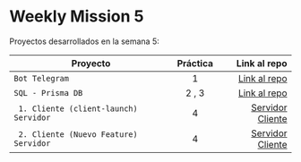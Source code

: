 # Weekly Mission 5

Proyectos desarrollados en la semana 5:

| Proyecto | Práctica | Link al repo |
| ------------- |:-------------:| -----:|
|`Bot Telegram`|1|[Link al repo](https://github.com/AndreaCuriel/refactoring_node)|
|`SQL - Prisma DB`|2 , 3|[Link al repo](https://github.com/AndreaCuriel/API-Express-DB)|
|` 1. Cliente (client-launch) Servidor`|4|[Servidor](https://github.com/AndreaCuriel/API-Express-DB)    [Cliente](https://github.com/AndreaCuriel/client-launchx) |
|` 2. Cliente (Nuevo Feature) Servidor`|4|[Servidor](https://github.com/AndreaCuriel/API-Express-DB)    [Cliente](https://github.com/AndreaCuriel/client-MC)|
